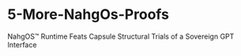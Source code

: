 # 5-More-NahgOs-Proofs
NahgOS™ Runtime Feats Capsule Structural Trials of a Sovereign GPT Interface
